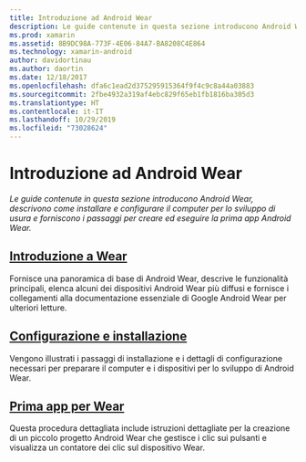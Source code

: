 ```yaml
---
title: Introduzione ad Android Wear
description: Le guide contenute in questa sezione introducono Android Wear, descrivono come installare e configurare il computer per lo sviluppo di usura e forniscono i passaggi per creare ed eseguire la prima app Android Wear.
ms.prod: xamarin
ms.assetid: 8B9DC98A-773F-4E06-84A7-BA8208C4E864
ms.technology: xamarin-android
author: davidortinau
ms.author: daortin
ms.date: 12/18/2017
ms.openlocfilehash: dfa6c1ead2d375295915364f9f4c9c8a44a03883
ms.sourcegitcommit: 2fbe4932a319af4ebc829f65eb1fb1816ba305d3
ms.translationtype: HT
ms.contentlocale: it-IT
ms.lasthandoff: 10/29/2019
ms.locfileid: "73028624"
---
```

# <a name="get-started-with-android-wear"></a>Introduzione ad Android Wear

_Le guide contenute in questa sezione introducono Android Wear, descrivono come installare e configurare il computer per lo sviluppo di usura e forniscono i passaggi per creare ed eseguire la prima app Android Wear._

## <a name="introduction-to-wearandroidwearget-startedintro-to-wearmd"></a>[Introduzione a Wear](~/android/wear/get-started/intro-to-wear.md)

Fornisce una panoramica di base di Android Wear, descrive le funzionalità principali, elenca alcuni dei dispositivi Android Wear più diffusi e fornisce i collegamenti alla documentazione essenziale di Google Android Wear per ulteriori letture.

## <a name="setup--installationandroidwearget-startedinstallationmd"></a>[Configurazione e installazione](~/android/wear/get-started/installation.md)

Vengono illustrati i passaggi di installazione e i dettagli di configurazione necessari per preparare il computer e i dispositivi per lo sviluppo di Android Wear.

## <a name="hello-wearandroidwearget-startedhello-wearmd"></a>[Prima app per Wear](~/android/wear/get-started/hello-wear.md)

Questa procedura dettagliata include istruzioni dettagliate per la creazione di un piccolo progetto Android Wear che gestisce i clic sui pulsanti e visualizza un contatore dei clic sul dispositivo Wear.
